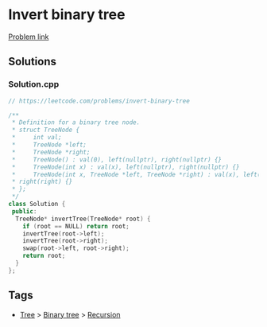 # Invert binary tree

[Problem link](https://leetcode.com/problems/invert-binary-tree)

## Solutions


### Solution.cpp
```cpp
// https://leetcode.com/problems/invert-binary-tree

/**
 * Definition for a binary tree node.
 * struct TreeNode {
 *     int val;
 *     TreeNode *left;
 *     TreeNode *right;
 *     TreeNode() : val(0), left(nullptr), right(nullptr) {}
 *     TreeNode(int x) : val(x), left(nullptr), right(nullptr) {}
 *     TreeNode(int x, TreeNode *left, TreeNode *right) : val(x), left(left),
 * right(right) {}
 * };
 */
class Solution {
 public:
  TreeNode* invertTree(TreeNode* root) {
    if (root == NULL) return root;
    invertTree(root->left);
    invertTree(root->right);
    swap(root->left, root->right);
    return root;
  }
};
```
## Tags

* [Tree](/Collections/tree.md#tree) > [Binary tree](/Collections/tree.md#binary-tree) > [Recursion](/Collections/tree.md#recursion)
